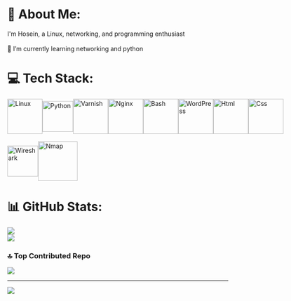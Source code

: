 # 💫 About Me:
I'm Hosein, a Linux, networking, and programming enthusiast<br><br>🌱 I’m currently learning networking and python


# 💻 Tech Stack:
<div style="display: flex; align-items: center; justify-content: flex-start;">
    <img src="https://github.com/marwin1991/profile-technology-icons/assets/76662862/2481dc48-be6b-4ebb-9e8c-3b957efe69fa" alt="Linux" width="80">
    <img src="https://user-images.githubusercontent.com/25181517/183423507-c056a6f9-1ba8-4312-a350-19bcbc5a8697.png" alt="Python" width="70">
    <img src="https://cdn.worldvectorlogo.com/logos/varnish.svg" alt="Varnish" width="80">
    <img src="https://user-images.githubusercontent.com/25181517/183345125-9a7cd2e6-6ad6-436f-8490-44c903bef84c.png" alt="Nginx" width="80">
    <img src="https://user-images.githubusercontent.com/25181517/192158606-7c2ef6bd-6e04-47cf-b5bc-da2797cb5bda.png" alt="Bash" width="80">
    <img src="https://user-images.githubusercontent.com/25181517/192158957-b1256181-356c-46a3-beb9-487af08a6266.png" alt="WordPress" width="80">
    <img src="https://user-images.githubusercontent.com/25181517/192158954-f88b5814-d510-4564-b285-dff7d6400dad.png" alt="Html" width="80">
    <img src="https://user-images.githubusercontent.com/25181517/183898674-75a4a1b1-f960-4ea9-abcb-637170a00a75.png" alt="Css" width="80">
</div>
</br>
<div style="display: flex; align-items: center; justify-content: flex-start;">
    <img src="https://static-00.iconduck.com/assets.00/wireshark-alt-icon-2048x2048-4ex8a9zk.png" alt="Wireshark" width="70">
    <img src="https://nmap.org/images/sitelogo-2x.png" alt="Nmap" width="90">
</div>

# 📊 GitHub Stats:
![](https://github-readme-stats.vercel.app/api?username=cyberllloner&theme=blue_navy&hide_border=true&include_all_commits=true&count_private=false)<br/>
![](https://github-readme-stats.vercel.app/api/top-langs/?username=cyberllloner&theme=blue_navy&hide_border=true&include_all_commits=true&count_private=false&layout=compact)

### 🔝 Top Contributed Repo
![](https://github-contributor-stats.vercel.app/api?username=cyberllloner&limit=5&theme=blue_navy&combine_all_yearly_contributions=true)

---
[![](https://visitcount.itsvg.in/api?id=cyberllloner&icon=0&color=1)](https://visitcount.itsvg.in)

<!-- Proudly created with GPRM ( https://gprm.itsvg.in ) -->
